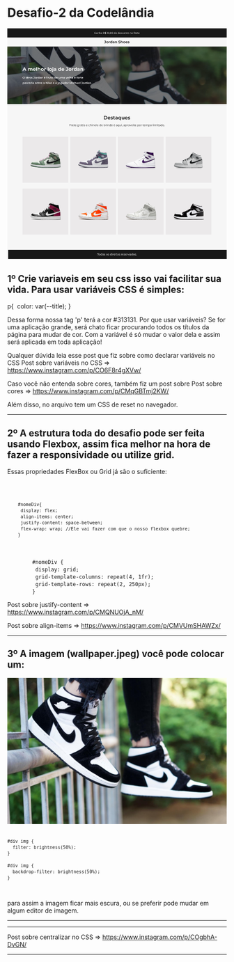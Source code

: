 # Desafio-2 da Codelândia

<img src="img/shop.png" alt="Exemplo de aplicação">

## 1º Crie variaveis em seu css isso vai facilitar sua vida. Para usar variáveis CSS é simples:

p{
 color: var(--title);
}

<p>
    Dessa forma nossa tag 'p' terá a cor #313131.
    Por que usar variáveis? Se for uma aplicação grande, será chato ficar procurando todos os títulos da página para mudar de cor.
    Com a variável é só mudar o valor dela e assim será aplicada em toda aplicação!
</p>

<p>
    Qualquer dúvida leia esse post que fiz sobre como declarar variáveis no CSS
    Post sobre variáveis no CSS => <a href="https://www.instagram.com/p/CO6F8r4gXVw/">https://www.instagram.com/p/CO6F8r4gXVw/</a>
</p>

<p>
    Caso você não entenda sobre cores, também fiz um post sobre
    Post sobre cores => <a href="https://www.instagram.com/p/CMqGBTmj2KW/">https://www.instagram.com/p/CMqGBTmj2KW/</a>
</p>

<p>Além disso, no arquivo tem um CSS de reset no navegador.</p>

-------------------------------------------------------------------------------------------------------------------------------------------------------------

## 2º A estrutura toda do desafio pode ser feita usando Flexbox, assim fica melhor na hora de fazer a responsividade ou utilize grid.

<p>Essas propriedades FlexBox ou Grid já são o suficiente:</p>

<code>
    
        #nomeDiv{
         display: flex;
         align-items: center;
         justify-content: space-between;
         flex-wrap: wrap; //Ele vai fazer com que o nosso flexbox quebre;
        }
</code>
    
<code>
        #nomeDiv {
         display: grid;
         grid-template-columns: repeat(4, 1fr);
         grid-template-rows: repeat(2, 250px);
        }
</code>


<p>Post sobre justify-content => <a href="https://www.instagram.com/p/CMQNUOjA_nM/" target="_blank">https://www.instagram.com/p/CMQNUOjA_nM/</a></p>
<p>Post sobre align-items => <a href="https://www.instagram.com/p/CMVUmSHAWZx/">https://www.instagram.com/p/CMVUmSHAWZx/</a></p>

-------------------------------------------------------------------------------------------------------------------------------------------------------------

## 3º A imagem (wallpaper.jpeg) você pode colocar um:

<img src="img/fundo.jpeg" alt="Imagem do exemplo">

<code>
    
    #div img {
      filter: brightness(50%);
    }
    
    #div img {
      backdrop-filter: brightness(50%);
    }
</code>

<p>
    para assim a imagem ficar mais escura, ou se preferir pode mudar em algum editor de imagem.
</p>

-------------------------------------------------------------------------------------------------------------------------------------------------------------


-------------------------------------------------------------------------------------------------------------------------------------------------------------
<p>
    Post sobre centralizar no CSS => <a href="https://www.instagram.com/p/COgbhA-DvGN/">https://www.instagram.com/p/COgbhA-DvGN/</a>
</p>

-------------------------------------------------------------------------------------------------------------------------------------------------------------


